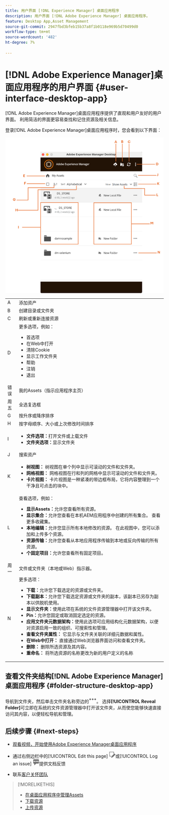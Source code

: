 ```yaml
---
title: 用户界面 [!DNL Experience Manager] 桌面应用程序
description: 用户界面 [!DNL Adobe Experience Manager] 桌面应用程序。
feature: Desktop App,Asset Management
source-git-commit: 2947fbd3bfeb15b37a8f1b0118e969b5d70499d0
workflow-type: tm+mt
source-wordcount: '482'
ht-degree: 7%

---
```



# [!DNL Adobe Experience Manager]桌面应用程序的用户界面 {#user-interface-desktop-app}

[!DNL Adobe Experience Manager]桌面应用程序提供了直观和用户友好的用户界面。 利用简洁的界面更容易查找和记住资源及相关信息。

登录[!DNL Adobe Experience Manager]桌面应用程序时，您会看到以下界面：

![桌面应用用户界面](assets/app-user-interface.png)

<table border="0">
    <tr>
        <td> A </td>
        <td> 添加资产 </td>
    </tr>
    <tr>
        <td> B </td>
        <td> 创建目录或文件夹 </td>
    </tr>
    <tr>
        <td> C </td>
        <td> 刷新或重新连接资源 </td>
    </tr>
    <tr>
        <td> D </td>
        <td> 更多选项，例如：
            <ul>
                <li>首选项</li>
                <li>在Web中打开</li>
                <li>清除Cookie</li>
                <li>显示工作文件夹</li>
                <li>帮助</li>
                <li>注销</li>
                <li>退出</li>
            </ul>
        </td>
    </tr>
    <tr>
        <td> 错误 </td>
        <td> 我的Assets（指示应用程序主页） </td>
    </tr>
    <tr>
        <td> 周五 </td>
        <td> 全选复选框 </td>
    </tr>
    <tr>
        <td> G </td>
        <td> 按升序或降序排序 </td>
    </tr>
    <tr>
        <td> H </td>
        <td> 按字母顺序、大小或上次修改时间排序 </td>
    </tr>
    <tr>
        <td> I </td>
        <td> 
        <ul>
            <li> <b>文件选项：</b>打开文件或上载文件 </li> 
            <li> <b>文件夹选项：</b>显示文件夹 </li>
        </ul>
        </td>
    </tr>
    <tr>
        <td> J </td>
        <td> 搜索资产 </td>
    </tr>
    <tr>
        <td> K </td>
        <td> 
            <ul>
                <li> <b>树视图： </b>树视图在单个列中显示可滚动的文件和文件夹。 </li> 
                <li> <b>网格视图： </b>网格视图在行和列的网格中显示可滚动的文件和文件夹。 </li>
                <li> <b>卡片视图： </b>卡片视图是一种紧凑的带边框布局，它将内容整理到一个干净且可点击的块中。 </li> 
            </ul>
        </td>
    </tr>
    <tr>
        <td> L </td>
        <td> 查看选项，例如： 
            <ul>
                <li><b>显示Assets：</b>允许您查看所有资源。 </li>
                <li><b>显示集合：</b>允许您查看在本机AEM应用程序中创建的所有集合。 查看更多收藏集。 </li>
                <li><b>本地编辑：</b>允许您显示所有本地修改的资源。 在此视图中，您可以添加和上传多个资源。</li>
                <li><b>资源传输：</b>允许您查看从本地应用程序传输到本地或反向传输的所有资源。 </li>
                <li><b>个固定项目：</b>允许您查看所有固定项目。</li>
            </ul>
        </td>
    </tr>
    <tr>
        <td> 周一 </td>
        <td> 文件或文件夹（本地或Web）指示器。 </td>
    </tr>
    <tr>
        <td> N </td>
        <td> 更多选项： 
            <ul>
                <li><b>下载：</b>允许您下载选定的资源或文件夹。 </li>
                <li><b>下载副本：</b>允许您下载选定资源或文件夹的副本，该副本已另存为副本以供脱机使用。 </li>
                <li><b>显示文件夹：</b>使用此项在系统的文件资源管理器中打开该文件夹。</li>
                <li><b> Pin：</b>允许您固定或取消固定选定的资源。 </li>
                <li><b>应用文件夹元数据架构：</b>使用此选项可应用结构化元数据架构，以便对资源启用一致的组织、可搜索性和管理。</li>
                <li><b>查看文件夹属性： </b>它显示与文件夹关联的详细元数据和属性。 </li>
                <li><b>在Web中打开： </b>直接通过Web浏览器界面访问和查看文件夹。 </li>
                <li><b>删除： </b>删除所选资源及其内容。 </li>
                <li><b>重命名： </b>将所选资源的名称更改为新的用户定义的名称 </li>
            </ul>
        </td>
    </tr>
</table>

## 查看文件夹结构[!DNL Adobe Experience Manager]桌面应用程序 {#folder-structure-desktop-app}

导航到文件夹，然后单击文件夹名称旁边的![更多操作图标](assets/do-not-localize/more2_da2.png)。 选择&#x200B;**[!UICONTROL Reveal Folder]**&#x200B;可立即在系统的文件资源管理器中打开该文件夹，从而使您能够快速直接访问其内容，以便轻松导航和管理。


## 后续步骤 {#next-steps}

* [观看视频，开始使用Adobe Experience Manager桌面应用程序](https://experienceleague.adobe.com/en/docs/experience-manager-learn/assets/creative-workflows/aem-desktop-app)

* 通过右侧边栏中的[!UICONTROL Edit this page] ![编辑页面](assets/do-not-localize/edit-page.png)或[!UICONTROL Log an issue] ![创建GitHub问题](assets/do-not-localize/github-issue.png)提供文档反馈

* 联系[客户关怀团队](https://experienceleague.adobe.com/?support-solution=General#support)

>[!MORELIKETHIS]
>
>* [在桌面应用程序中管理Assets](/help/using/assets-management-tasks.md)
>* [下载资源](/help/using/download-assets.md)
>* [上传资源](/help/using/upload-assets.md)

